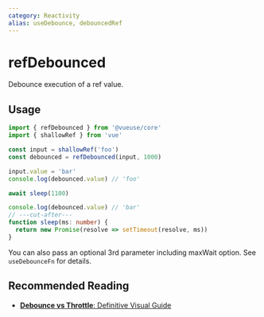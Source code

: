 ```yaml
---
category: Reactivity
alias: useDebounce, debouncedRef
---
```


# refDebounced

Debounce execution of a ref value.

## Usage

```ts {5}
import { refDebounced } from '@vueuse/core'
import { shallowRef } from 'vue'

const input = shallowRef('foo')
const debounced = refDebounced(input, 1000)

input.value = 'bar'
console.log(debounced.value) // 'foo'

await sleep(1100)

console.log(debounced.value) // 'bar'
// ---cut-after---
function sleep(ms: number) {
  return new Promise(resolve => setTimeout(resolve, ms))
}
```

You can also pass an optional 3rd parameter including maxWait option. See `useDebounceFn` for details.

## Recommended Reading

- [**Debounce vs Throttle**: Definitive Visual Guide](https://redd.one/blog/debounce-vs-throttle)
